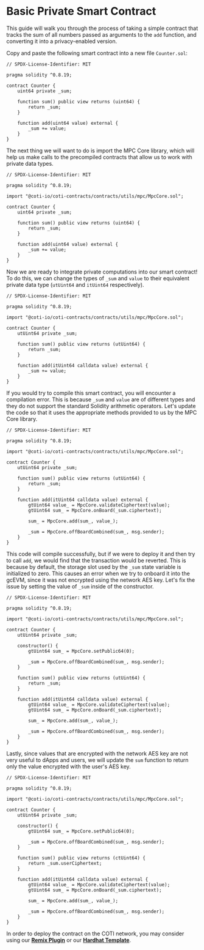 # Basic Private Smart Contract

This guide will walk you through the process of taking a simple contract that tracks the sum of all numbers passed as arguments to the `add` function, and converting it into a privacy-enabled version.&#x20;

Copy and paste the following smart contract into a new file `Counter.sol`:

```solidity
// SPDX-License-Identifier: MIT

pragma solidity ^0.8.19;

contract Counter {
    uint64 private _sum;
    
    function sum() public view returns (uint64) {
        return _sum;
    }

    function add(uint64 value) external {
        _sum += value;
    }
}
```

The next thing we will want to do is import the MPC Core library, which will help us make calls to the precompiled contracts that allow us to work with private data types.

```solidity
// SPDX-License-Identifier: MIT

pragma solidity ^0.8.19;

import "@coti-io/coti-contracts/contracts/utils/mpc/MpcCore.sol";

contract Counter {
    uint64 private _sum;
    
    function sum() public view returns (uint64) {
        return _sum;
    }

    function add(uint64 value) external {
        _sum += value;
    }
}
```

Now we are ready to integrate private computations into our smart contract! \
To do this, we can change the types of `_sum` and `value` to their equivalent private data type (`utUint64` and `itUint64` respectively).

```solidity
// SPDX-License-Identifier: MIT

pragma solidity ^0.8.19;

import "@coti-io/coti-contracts/contracts/utils/mpc/MpcCore.sol";

contract Counter {
    utUint64 private _sum;
    
    function sum() public view returns (utUint64) {
        return _sum;
    }

    function add(itUint64 calldata value) external {
        _sum += value;
    }
}
```

If you would try to compile this smart contract, you will encounter a compilation error. This is because `_sum` and `value` are of different types and they do not support the standard Solidity arithmetic operators. Let's update the code so that it uses the appropriate methods provided to us by the MPC Core library.

```solidity
// SPDX-License-Identifier: MIT

pragma solidity ^0.8.19;

import "@coti-io/coti-contracts/contracts/utils/mpc/MpcCore.sol";

contract Counter {
    utUint64 private _sum;
    
    function sum() public view returns (utUint64) {
        return _sum;
    }

    function add(itUint64 calldata value) external {
        gtUint64 value_ = MpcCore.validateCiphertext(value);
        gtUint64 sum_ = MpcCore.onBoard(_sum.ciphertext);
        
        sum_ = MpcCore.add(sum_, value_);
        
        _sum = MpcCore.offBoardCombined(sum_, msg.sender);
    }
}
```

This code will compile successfully, but if we were to deploy it and then try to call `add`, we would find that the transaction would be reverted. This is because by default, the storage slot used by the `_sum` state variable is initialized to zero. This causes an error when we try to onboard it into the gcEVM, since it was not encrypted using the network AES key. Let's fix the issue by setting the value of `_sum` inside of the constructor.

```solidity
// SPDX-License-Identifier: MIT

pragma solidity ^0.8.19;

import "@coti-io/coti-contracts/contracts/utils/mpc/MpcCore.sol";

contract Counter {
    utUint64 private _sum;
    
    constructor() {
        gtUint64 sum_ = MpcCore.setPublic64(0);
        
        _sum = MpcCore.offBoardCombined(sum_, msg.sender);
    }

    function sum() public view returns (utUint64) {
        return _sum;
    }

    function add(itUint64 calldata value) external {
        gtUint64 value_ = MpcCore.validateCiphertext(value);
        gtUint64 sum_ = MpcCore.onBoard(_sum.ciphertext);
        
        sum_ = MpcCore.add(sum_, value_);
        
        _sum = MpcCore.offBoardCombined(sum_, msg.sender);
    }
}
```

Lastly, since values that are encrypted with the network AES key are not very useful to dApps and users, we will update the `sum` function to return only the value encrypted with the user's AES key.

```solidity
// SPDX-License-Identifier: MIT

pragma solidity ^0.8.19;

import "@coti-io/coti-contracts/contracts/utils/mpc/MpcCore.sol";

contract Counter {
    utUint64 private _sum;
    
    constructor() {
        gtUint64 sum_ = MpcCore.setPublic64(0);
        
        _sum = MpcCore.offBoardCombined(sum_, msg.sender);
    }

    function sum() public view returns (ctUint64) {
        return _sum.userCiphertext;
    }

    function add(itUint64 calldata value) external {
        gtUint64 value_ = MpcCore.validateCiphertext(value);
        gtUint64 sum_ = MpcCore.onBoard(_sum.ciphertext);
        
        sum_ = MpcCore.add(sum_, value_);
        
        _sum = MpcCore.offBoardCombined(sum_, msg.sender);
    }
}
```

In order to deploy the contract on the COTI network, you may consider using our [**Remix Plugin**](../tools/remix-plugin.md) or our [**Hardhat Template**](../tools/hardhat.md).

